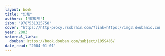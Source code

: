 ```yaml
---
layout: book
title: "幻城"
authors: ["郭敬明"]
isbn: "9787531325758"
cover: "https://http-proxy.rssbrain.com/?link=https://img3.doubanio.com/view/subject/l/public/s1100387.jpg"
year: 2003
external_links:
  douban: https://book.douban.com/subject/1059406/
date_read: "2004-01-01"
---
```

